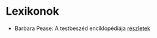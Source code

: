# Lexikonok

- Barbara Pease: A testbeszéd enciklopédiája [részletek](_details/Barbara%20Pease.md#id_294)